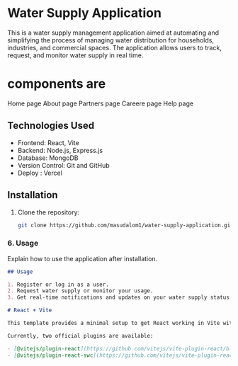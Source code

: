 # Water Supply Application
This is a water supply management application aimed at automating and simplifying the process of managing water distribution for households, industries, and commercial spaces. The application allows users to track, request, and monitor water supply in real time.

# components are 
Home page
About page
Partners page 
Careere page 
Help page 

## Technologies Used
- Frontend: React, Vite
- Backend: Node.js, Express.js
- Database: MongoDB
- Version Control: Git and GitHub
- Deploy : Vercel

## Installation

1. Clone the repository:
   ```bash
   git clone https://github.com/masudalom1/water-supply-application.git

   
### 6. Usage
Explain how to use the application after installation.

```markdown
## Usage

1. Register or log in as a user.
2. Request water supply or monitor your usage.
3. Get real-time notifications and updates on your water supply status.

# React + Vite

This template provides a minimal setup to get React working in Vite with HMR and some ESLint rules.

Currently, two official plugins are available:

- [@vitejs/plugin-react](https://github.com/vitejs/vite-plugin-react/blob/main/packages/plugin-react/README.md) uses [Babel](https://babeljs.io/) for Fast Refresh
- [@vitejs/plugin-react-swc](https://github.com/vitejs/vite-plugin-react-swc) uses [SWC](https://swc.rs/) for Fast Refresh
